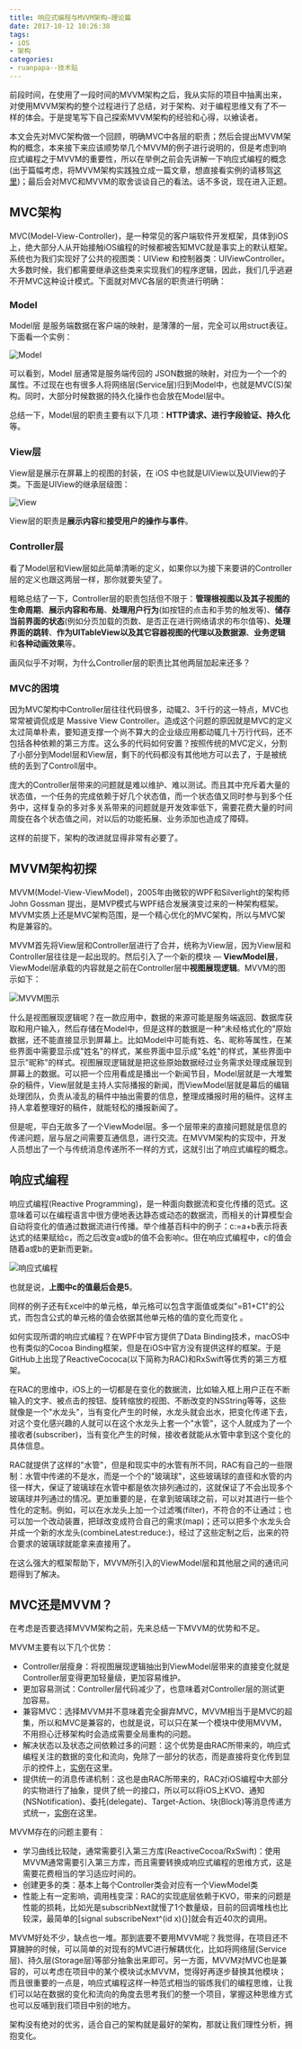 ```yaml
---
title: 响应式编程与MVVM架构—理论篇
date: 2017-10-12 10:26:38
tags: 
- iOS
- 架构
categories:
- ruanpapa--技术贴
---
```




前段时间，在使用了一段时间的MVVM架构之后，我从实际的项目中抽离出来，对使用MVVM架构的整个过程进行了总结，对于架构、对于编程思维又有了不一样的体会。于是提笔写下自己探索MVVM架构的经验和心得，以飨读者。



本文会先对MVC架构做一个回顾，明确MVC中各层的职责；然后会提出MVVM架构的概念，本来接下来应该顺势举几个MVVM的例子进行说明的，但是考虑到响应式编程之于MVVM的重要性，所以在举例之前会先讲解一下响应式编程的概念(出于篇幅考虑，将MVVM架构实践独立成一篇文章，想直接看实例的请移驾[这里]())；最后会对MVC和MVVM的取舍谈谈自己的看法。话不多说，现在进入正题。



## MVC架构

MVC(Model-View-Controller)，是一种常见的客户端软件开发框架，具体到iOS上，绝大部分人从开始接触iOS编程的时候都被告知MVC就是事实上的默认框架。系统也为我们实现好了公共的视图类：UIView 和控制器类：UIViewController。大多数时候，我们都需要继承这些类来实现我们的程序逻辑，因此，我们几乎逃避不开MVC这种设计模式。下面就对MVC各层的职责进行明确：



### Model

Model层 是服务端数据在客户端的映射，是薄薄的一层，完全可以用struct表征。下面看一个实例：

![Model](http://upload-images.jianshu.io/upload_images/698554-39fbabcc27672a79.png?imageMogr2/auto-orient/strip%7CimageView2/2/w/1240)

可以看到，Model 层通常是服务端传回的 JSON数据的映射，对应为一个一个的属性。不过现在也有很多人将网络层(Service层)归到Model中，也就是MVC(S)架构。同时，大部分时候数据的持久化操作也会放在Model层中。

总结一下，Model层的职责主要有以下几项：**HTTP请求、进行字段验证、持久化**等。



### View层

View层是展示在屏幕上的视图的封装，在 iOS 中也就是UIView以及UIView的子类。下面是UIView的继承层级图：

![View](http://upload-images.jianshu.io/upload_images/698554-075df5d6895547a9.png?imageMogr2/auto-orient/strip%7CimageView2/2/w/1240)

View层的职责是**展示内容**和**接受用户的操作与事件**。



### Controller层

看了Model层和View层如此简单清晰的定义，如果你以为接下来要讲的Controller层的定义也跟这两层一样，那你就要失望了。

粗略总结了一下，Controller层的职责包括但不限于：**管理根视图以及其子视图的生命周期**、**展示内容和布局**、**处理用户行为**(如按钮的点击和手势的触发等)、**储存当前界面的状态**(例如分页加载的页数、是否正在进行网络请求的布尔值等)、**处理界面的跳转**、**作为UITableView以及其它容器视图的代理以及数据源**、**业务逻辑**和**各种动画效果**等。

画风似乎不对啊，为什么Controller层的职责比其他两层加起来还多？



### MVC的困境

因为MVC架构中Controller层往往代码很多，动辄2、3千行的这一特点，MVC也常常被调侃成是 Massive View Controller。造成这个问题的原因就是MVC的定义太过简单朴素，要知道支撑一个尚不算大的企业级应用都动辄几十万行代码，还不包括各种依赖的第三方库。这么多的代码如何安置？按照传统的MVC定义，分割了小部分到Model层和View层，剩下的代码都没有其他地方可以去了，于是被统统的丢到了Controll层中。

庞大的Controller层带来的问题就是难以维护、难以测试。而且其中充斥着大量的状态值，一个任务的完成依赖于好几个状态值，而一个状态值又同时参与到多个任务中，这样复杂的多对多关系带来的问题就是开发效率低下，需要花费大量的时间周旋在各个状态值之间，对以后的功能拓展、业务添加也造成了障碍。

这样的前提下，架构的改进就显得非常有必要了。



## MVVM架构初探

MVVM(Model-View-ViewModel)，2005年由微软的WPF和Silverlight的架构师 John Gossman 提出，是MVP模式与WPF结合发展演变过来的一种架构框架。MVVM实质上还是MVC架构范围，是一个精心优化的MVC架构，所以与MVC架构是兼容的。



MVVM首先将View层和Controller层进行了合并，统称为View层，因为View层和Controller层往往是一起出现的。然后引入了一个新的模块 — **ViewModel层**，ViewModel层承载的内容就是之前在Controller层中**视图展现逻辑**。MVVM的图示如下：

![MVVM图示](http://upload-images.jianshu.io/upload_images/698554-5f804627e25202e4.png?imageMogr2/auto-orient/strip%7CimageView2/2/w/1240)

什么是视图展现逻辑呢？在一款应用中，数据的来源可能是服务端返回、数据库获取和用户输入，然后存储在Model中，但是这样的数据是一种“未经格式化的”原始数据，还不能直接显示到屏幕上。比如Model中可能有姓、名、昵称等属性，在某些界面中需要显示成"姓名"的样式，某些界面中显示成"名姓"的样式，某些界面中显示"昵称"的样式。视图展现逻辑就是把这些原始数据经过业务需求处理成展现到屏幕上的数据。可以把一个应用看成是播出一个新闻节目，Model层就是一大堆繁杂的稿件，View层就是主持人实际播报的新闻，而ViewModel层就是幕后的编辑处理团队，负责从凌乱的稿件中抽出需要的信息，整理成播报时用的稿件。这样主持人拿着整理好的稿件，就能轻松的播报新闻了。



但是呢，平白无故多了一个ViewModel层。多一个层带来的直接问题就是信息的传递问题，层与层之间需要互通信息，进行交流。在MVVM架构的实现中，开发人员想出了一个与传统消息传递所不一样的方式，这就引出了响应式编程的概念。



## 响应式编程

响应式编程(Reactive Programming)，是一种面向数据流和变化传播的范式。这意味着可以在编程语言中很方便地表达静态或动态的数据流，而相关的计算模型会自动将变化的值通过数据流进行传播。举个维基百科中的例子：c:=a+b表示将表达式的结果赋给c，而之后改变a或b的值不会影响c。但在响应式编程中，c的值会随着a或b的更新而更新。

![响应式编程](http://upload-images.jianshu.io/upload_images/698554-0a3c4d4e90a11372.jpg?imageMogr2/auto-orient/strip%7CimageView2/2/w/1240)

也就是说，**上图中c的值最后会是5**。

同样的例子还有Excel中的单元格，单元格可以包含字面值或类似"=B1+C1"的公式，而包含公式的单元格的值会依据其他单元格的值的变化而变化 。



如何实现所谓的响应式编程？在WPF中官方提供了Data Binding技术，macOS中也有类似的Cocoa Binding框架，但是在iOS中官方没有提供这样的框架。于是GitHub上出现了ReactiveCococa(以下简称为RAC)和RxSwift等优秀的第三方框架。

在RAC的思维中，iOS上的一切都是在变化的数据流，比如输入框上用户正在不断输入的文字、被点击的按钮、旋转缩放的视图、不断改变的NSString等等，这些就像是一个"水龙头"，当有变化产生的时候，水龙头就会出水，把变化传递下去，对这个变化感兴趣的人就可以在这个水龙头上套一个"水管"，这个人就成为了一个接收者(subscriber)，当有变化产生的时候，接收者就能从水管中拿到这个变化的具体信息。

RAC就提供了这样的"水管"，但是和现实中的水管有所不同，RAC有自己的一些限制：水管中传递的不是水，而是一个个的"玻璃球"，这些玻璃球的直径和水管的内径一样大，保证了玻璃球在水管中都是依次排列通过的，这就保证了不会出现多个玻璃球并列通过的情况。更加重要的是，在拿到玻璃球之前，可以对其进行一些个性化的定制。例如，可以在水龙头上加一个过滤嘴(filter)，不符合的不让通过；也可以加一个改动装置，把球改变成符合自己的需求(map)；还可以把多个水龙头合并成一个新的水龙头(combineLatest:reduce:)，经过了这些定制之后，出来的符合要求的玻璃球就能拿来直接用了。



在这么强大的框架帮助下，MVVM所引入的ViewModel层和其他层之间的通讯问题得到了解决。



## MVC还是MVVM？

在考虑是否要选择MVVM架构之前，先来总结一下MVVM的优势和不足。

MVVM主要有以下几个优势：

- Controller层瘦身：将视图展现逻辑抽出到ViewModel层带来的直接变化就是Controller层变得更加轻量级，更加容易维护。
- 更加容易测试：Controller层代码减少了，也意味着对Controller层的测试更加容易。
- 兼容MVC：选择MVVM并不意味着完全摒弃MVC，MVVM相当于是MVC的超集，所以和MVC是兼容的，也就是说，可以只在某一个模块中使用MVVM，不用担心迁移架构时会造成需要全局重构的问题。
- 解决状态以及状态之间依赖过多的问题：这个优势是由RAC所带来的，响应式编程关注的数据的变化和流向，免除了一部分的状态，而是直接将变化传到显示的控件上，[实例]()在这里。
- 提供统一的消息传递机制：这也是由RAC所带来的，RAC对iOS编程中大部分的实物进行了抽象，提供了统一的接口，所以可以将iOS上KVO、通知(NSNotification)、委托(delegate)、Target-Action、块(Block)等消息传递方式统一，[实例]()在这里。

MVVM存在的问题主要有：

- 学习曲线比较陡，通常需要引入第三方库(ReactiveCocoa/RxSwift)：使用MVVM通常需要引入第三方库，而且需要转换成响应式编程的思维方式，这是需要花费相当的学习适应时间的。
- 创建更多的类：基本上每个Controller类会对应有一个ViewModel类
- 性能上有一定影响，调用栈变深：RAC的实现底层依赖于KVO，带来的问题是性能的损耗，比如光是subscribNext就慢了1个数量级，目前的回调堆栈也比较深，最简单的[signal subscribeNext^(id x){}]就会有近40次的调用。



MVVM好处不少，缺点也一堆。那到底要不要用MVVM呢？我觉得，在项目还不算臃肿的时候，可以简单的对现有的MVC进行解耦优化，比如将网络层(Service层)、持久层(Storage层)等部分抽象出来即可。另一方面，MVVM对MVC也是兼容的，可以考虑在项目中的某个模块试水MVVM，觉得好再逐步替换其他模块；而且很重要的一点是，响应式编程这样一种范式相当的锻炼我们的编程思维，让我们可以站在数据的变化和流向的角度去思考我们的整一个项目，掌握这种思维方式也可以反哺到我们项目中别的地方。



架构没有绝对的优劣，适合自己的架构就是最好的架构，那就让我们理性分析，拥抱变化。